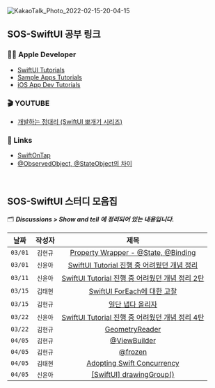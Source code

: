 ![KakaoTalk_Photo_2022-02-15-20-04-15](https://user-images.githubusercontent.com/55099365/154208389-da01a9eb-e360-4277-ad12-472b87432081.png)


## SOS-SwiftUI 공부 링크

### 🏄‍♂️ Apple Developer
* [SwiftUI Tutorials](https://developer.apple.com/tutorials/swiftui)
* [Sample Apps Tutorials](https://developer.apple.com/tutorials/sample-apps)
* [iOS App Dev Tutorials](https://developer.apple.com/tutorials/app-dev-training#swiftui-essentials)

### 🎬 YOUTUBE
* [개발하는 정대리 (SwiftUI 뽀개기 시리즈)](https://www.youtube.com/watch?v=LiWtjXLlhYw&list=PLgOlaPUIbynqyJHiTEv7CFaXd8g5jtogT)

### 📖 Links
* [SwiftOnTap](https://swiftontap.com/)
* [@ObservedObject, @StateObject의 차이](https://pilgwon.github.io/post/state-object-vs-observed-object?fbclid=IwAR0FjXj7xNGF5ikWdElV2TVNA7KXGDaJUYvDVfRLYC1ZOdGkrlsBpcUnC0s)

<br/>

## SOS-SwiftUI 스터디 모음집

🗂 _**Discussions > Show and tell 에 정리되어 있는 내용입니다.**_

| 날짜 | 작성자 | 제목 |
|:--:|:--:|:--:|
| `03/01` | `김현규` | [Property Wrapper - @State, @Binding](https://github.com/Secret-Of-SwiftUI/SOS-SwiftUI/discussions/8) |
| `03/01` | `신윤아` | [SwiftUI Tutorial 진행 중 어려웠던 개념 정리](https://github.com/Secret-Of-SwiftUI/SOS-SwiftUI/discussions/7) |
| `03/11` | `신윤아` | [SwiftUI Tutorial 진행 중 어려웠던 개념 정리 2탄](https://github.com/Secret-Of-SwiftUI/SOS-SwiftUI/discussions/12) |
| `03/15` | `김태현` | [SwiftUI ForEach에 대한 고찰](https://github.com/Secret-Of-SwiftUI/SOS-SwiftUI/discussions/14) |
| `03/15` | `김현규` | [일단 냅다 올리자](https://github.com/Secret-Of-SwiftUI/SOS-SwiftUI/discussions/15) |
| `03/22` | `신윤아` | [SwiftUI Tutorial 진행 중 어려웠던 개념 정리 4탄](https://github.com/Secret-Of-SwiftUI/SOS-SwiftUI/discussions/18) |
| `03/22` | `김현규` | [GeometryReader](https://github.com/Secret-Of-SwiftUI/SOS-SwiftUI/discussions/19) |
| `04/05` | `김현규` | [@ViewBuilder](https://github.com/Secret-Of-SwiftUI/SOS-SwiftUI/discussions/20) |
| `04/05` | `김현규` | [@frozen](https://github.com/Secret-Of-SwiftUI/SOS-SwiftUI/discussions/21) |
| `04/05` | `김태현` | [Adopting Swift Concurrency](https://github.com/Secret-Of-SwiftUI/SOS-SwiftUI/discussions/22) |
| `04/05` | `신윤아` | [[SwiftUI] drawingGroup()](https://github.com/Secret-Of-SwiftUI/SOS-SwiftUI/discussions/23) |

